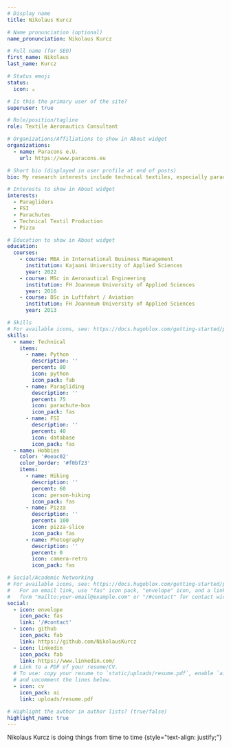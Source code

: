 ```yaml
---
# Display name
title: Nikolaus Kurcz 

# Name pronunciation (optional)
name_pronunciation: Nikolaus Kurcz 

# Full name (for SEO)
first_name: Nikolaus
last_name: Kurcz

# Status emoji
status:
  icon: ☕️

# Is this the primary user of the site?
superuser: true

# Role/position/tagline
role: Textile Aeronautics Consultant

# Organizations/Affiliations to show in About widget
organizations:
  - name: Paracons e.U. 
    url: https://www.paracons.eu

# Short bio (displayed in user profile at end of posts)
bio: My research interests include technical textiles, especially parachutes and paragliders.

# Interests to show in About widget
interests:
  - Paragliders
  - FSI 
  - Parachutes
  - Technical Textil Production
  - Pizza

# Education to show in About widget
education:
  courses:
    - course: MBA in International Business Management
      institution: Kajaani University of Applied Sciences
      year: 2022
    - course: MSc in Aeronautical Engineering
      institution: FH Joanneum University of Applied Sciences
      year: 2016
    - course: BSc in Luftfahrt / Aviation
      institution: FH Joanneum University of Applied Sciences
      year: 2013

# Skills
# For available icons, see: https://docs.hugoblox.com/getting-started/page-builder/#icons
skills:
  - name: Technical
    items:
      - name: Python
        description: ''
        percent: 80
        icon: python
        icon_pack: fab
      - name: Paragliding
        description: ''
        percent: 75
        icon: parachute-box
        icon_pack: fas
      - name: FSI
        description: ''
        percent: 40
        icon: database
        icon_pack: fas
  - name: Hobbies
    color: '#eeac02'
    color_border: '#f0bf23'
    items:
      - name: Hiking
        description: ''
        percent: 60
        icon: person-hiking
        icon_pack: fas
      - name: Pizza
        description: ''
        percent: 100
        icon: pizza-slice
        icon_pack: fas
      - name: Photography
        description: ''
        percent: 0
        icon: camera-retro
        icon_pack: fas

# Social/Academic Networking
# For available icons, see: https://docs.hugoblox.com/getting-started/page-builder/#icons
#   For an email link, use "fas" icon pack, "envelope" icon, and a link in the
#   form "mailto:your-email@example.com" or "/#contact" for contact widget.
social:
  - icon: envelope
    icon_pack: fas
    link: '/#contact'
  - icon: github
    icon_pack: fab
    link: https://github.com/NikolausKurcz
  - icon: linkedin
    icon_pack: fab
    link: https://www.linkedin.com/
  # Link to a PDF of your resume/CV.
  # To use: copy your resume to `static/uploads/resume.pdf`, enable `ai` icons in `params.yaml`,
  # and uncomment the lines below.
  - icon: cv
    icon_pack: ai
    link: uploads/resume.pdf

# Highlight the author in author lists? (true/false)
highlight_name: true
---
```


Nikolaus Kurcz is doing things from time to time
{style="text-align: justify;"}
